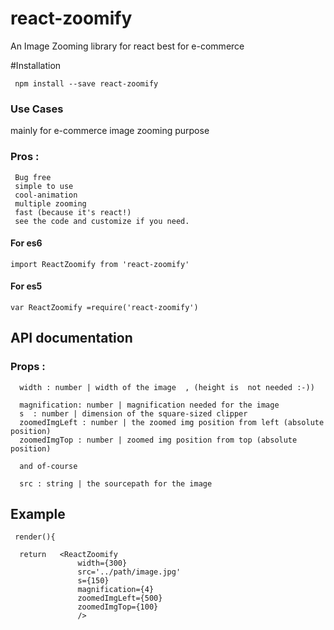 # react-zoomify
An Image Zooming library for react 
  best for e-commerce 




#Installation
```npm
 npm install --save react-zoomify
 ```

### Use Cases 
   mainly for e-commerce image zooming purpose

### Pros :
     Bug free
     simple to use 
     cool-animation
     multiple zooming 
     fast (because it's react!)
     see the code and customize if you need.
     

#### For es6
 ```
 import ReactZoomify from 'react-zoomify'
```

#### For es5
 ```
var ReactZoomify =require('react-zoomify')
```
## API documentation
   
   
   ###  Props :
      
      width : number | width of the image  , (height is  not needed :-))
      
      magnification: number | magnification needed for the image 
      s  : number | dimension of the square-sized clipper
      zoomedImgLeft : number | the zoomed img position from left (absolute position)
      zoomedImgTop : number | zoomed img position from top (absolute position)
      
      and of-course 
      
      src : string | the sourcepath for the image
      

## Example
  
  ``` 
   render(){
   
    return   <ReactZoomify
                 width={300} 
                 src='../path/image.jpg'
                 s={150} 
                 magnification={4}
                 zoomedImgLeft={500}
                 zoomedImgTop={100}
                 />
```

  
  
 
 
 

